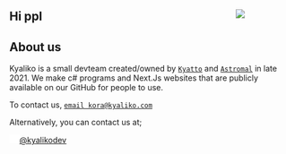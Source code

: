 ## Hi ppl <img align=right src="https://avatars.githubusercontent.com/u/101818213?s=200&v=4" width=100px />

<h2 align>About us</h2>

Kyaliko is a small devteam created/owned by <a href="https://github.com/hi-doki">`Kyatto`</a> and <a href="https://github.com/mallowo">`Astromal`</a> in late 2021. We make c# programs and Next.Js websites that are publicly available on our GitHub for people to use.

To contact us, <a href="mailto:kora@kyaliko.com">`email kora@kyaliko.com`</a>

Alternatively, you can contact us at;

<img src="https://raw.githubusercontent.com/Hi-doki/kyaliko-web-v2/cfe7c87436f8ed16277141e93b4295bde22caf7f/public/Logo%20white.svg" width=18px /><a href="https://twitter.com/Kyalikodev" >@kyalikodev</a>
